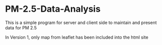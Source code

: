 # PM-2.5-Data-Analysis
This is a simple program for server and client side to maintain and present data for PM 2.5

In Version 1, only map from leaflet has been included into the html site
